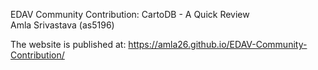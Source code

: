 EDAV Community Contribution: CartoDB - A Quick Review<br>
Amla Srivastava (as5196)

The website is published at: https://amla26.github.io/EDAV-Community-Contribution/
